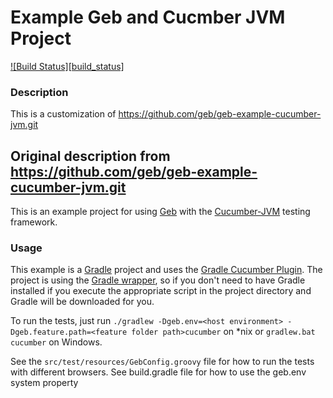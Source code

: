 # Example Geb and Cucmber JVM Project

[![Build Status][build_status]](https://snap-ci.com/geb/geb-example-cucumber-jvm/branch/master)

### Description
This is a customization of https://github.com/geb/geb-example-cucumber-jvm.git

## Original description from https://github.com/geb/geb-example-cucumber-jvm.git
This is an example project for using [Geb](http://geb.codehaus.org/ "Geb - Groovy Browser Automation")
with the [Cucumber-JVM](http://cukes.info/install-cucumber-jvm.html "Cucumber JVM") testing framework.

### Usage
This example is a [Gradle](http://www.gradle.org/ "Gradle") project and uses the
[Gradle Cucumber Plugin](https://github.com/samueltbrown/gradle-cucumber-plugin/ "Gradle Cucumber Plugin").
The project is using the [Gradle wrapper](http://www.gradle.org/docs/current/userguide/gradle_wrapper.html),
so if you don't need to have Gradle installed if you execute the appropriate script in the project directory
and Gradle will be downloaded for you.

To run the tests, just run `./gradlew -Dgeb.env=<host environment> -Dgeb.feature.path=<feature folder path>cucumber` on *nix or `gradlew.bat cucumber` on Windows.

See the `src/test/resources/GebConfig.groovy` file for how to run the tests with different browsers.
See build.gradle file for how to use the geb.env system property


